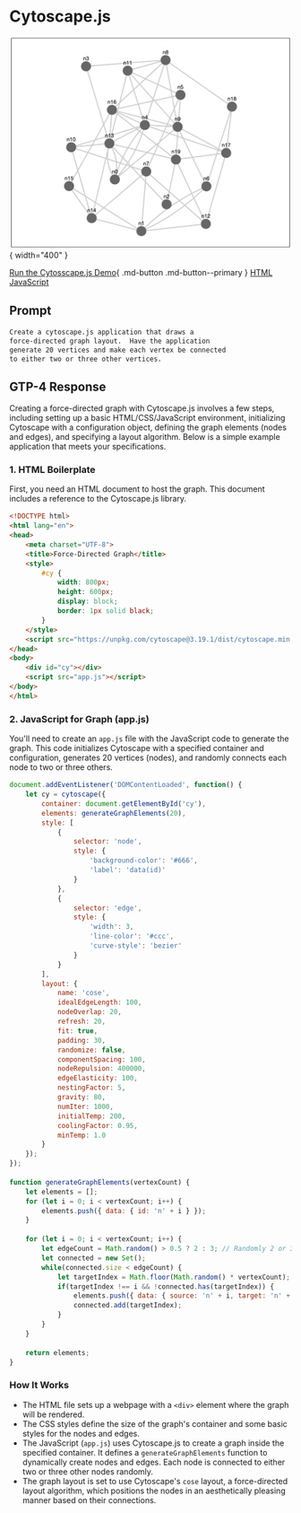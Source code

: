 # Cytoscape.js

![Cytoscape Demo](./cytoscape.png){ width="400" }


[Run the Cytosscape.js Demo](./cytoscape.html){ .md-button .md-button--primary }
[HTML]()
[JavaScript]()

## Prompt

```linenums="0"
Create a cytoscape.js application that draws a
force-directed graph layout.  Have the application
generate 20 vertices and make each vertex be connected
to either two or three other vertices.
```

## GTP-4 Response

Creating a force-directed graph with Cytoscape.js involves a few steps, 
including setting up a basic HTML/CSS/JavaScript environment, 
initializing Cytoscape with a configuration object, 
defining the graph elements (nodes and edges), 
and specifying a layout algorithm. Below is a simple example 
application that meets your specifications.

### 1\. HTML Boilerplate

First, you need an HTML document to host the graph. This document includes a reference to the Cytoscape.js library.

```html
<!DOCTYPE html>
<html lang="en">
<head>
    <meta charset="UTF-8">
    <title>Force-Directed Graph</title>
    <style>
        #cy {
            width: 800px;
            height: 600px;
            display: block;
            border: 1px solid black;
        }
    </style>
    <script src="https://unpkg.com/cytoscape@3.19.1/dist/cytoscape.min.js"></script>
</head>
<body>
    <div id="cy"></div>
    <script src="app.js"></script>
</body>
</html>
```

### 2\. JavaScript for Graph (app.js)

You'll need to create an `app.js` file with the JavaScript code to generate the graph. 
This code initializes Cytoscape with a specified container and 
configuration, generates 20 vertices (nodes), and 
randomly connects each node to two or three others.

```javascript
document.addEventListener('DOMContentLoaded', function() {
    let cy = cytoscape({
        container: document.getElementById('cy'),
        elements: generateGraphElements(20),
        style: [
            {
                selector: 'node',
                style: {
                    'background-color': '#666',
                    'label': 'data(id)'
                }
            },
            {
                selector: 'edge',
                style: {
                    'width': 3,
                    'line-color': '#ccc',
                    'curve-style': 'bezier'
                }
            }
        ],
        layout: {
            name: 'cose',
            idealEdgeLength: 100,
            nodeOverlap: 20,
            refresh: 20,
            fit: true,
            padding: 30,
            randomize: false,
            componentSpacing: 100,
            nodeRepulsion: 400000,
            edgeElasticity: 100,
            nestingFactor: 5,
            gravity: 80,
            numIter: 1000,
            initialTemp: 200,
            coolingFactor: 0.95,
            minTemp: 1.0
        }
    });
});

function generateGraphElements(vertexCount) {
    let elements = [];
    for (let i = 0; i < vertexCount; i++) {
        elements.push({ data: { id: 'n' + i } });
    }

    for (let i = 0; i < vertexCount; i++) {
        let edgeCount = Math.random() > 0.5 ? 2 : 3; // Randomly 2 or 3 edges
        let connected = new Set();
        while(connected.size < edgeCount) {
            let targetIndex = Math.floor(Math.random() * vertexCount);
            if(targetIndex !== i && !connected.has(targetIndex)) {
                elements.push({ data: { source: 'n' + i, target: 'n' + targetIndex } });
                connected.add(targetIndex);
            }
        }
    }

    return elements;
}
```

### How It Works

-   The HTML file sets up a webpage with a `<div>` element where the graph will be rendered.
-   The CSS styles define the size of the graph's container and some basic styles for the nodes and edges.
-   The JavaScript (`app.js`) uses Cytoscape.js to create a graph inside the specified container. It defines a `generateGraphElements` function to dynamically create nodes and edges. Each node is connected to either two or three other nodes randomly.
-   The graph layout is set to use Cytoscape's `cose` layout, a force-directed layout algorithm, which positions the nodes in an aesthetically pleasing manner based on their connections.